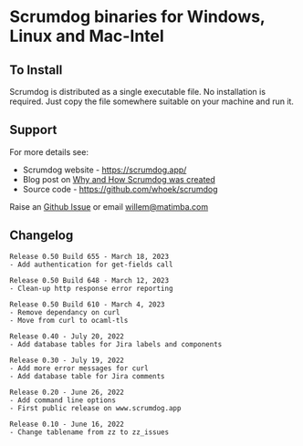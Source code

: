 # Scrumdog binaries for Windows, Linux and Mac-Intel

## To Install

Scrumdog is distributed as a single executable file. No installation is required. Just copy the file somewhere suitable on your machine and run it. 

## Support 

For more details see:

- Scrumdog website - https://scrumdog.app/  
- Blog post on [Why and How Scrumdog was created](https://whoek.com/b/jira-to-sqlite-with-scrumdog)
- Source  code - https://github.com/whoek/scrumdog

Raise an [Github Issue](https://github.com/whoek/scrumdog-binaries/issues/new)  or email willem@matimba.com

## Changelog
```
Release 0.50 Build 655 - March 18, 2023
- Add authentication for get-fields call

Release 0.50 Build 648 - March 12, 2023
- Clean-up http response error reporting

Release 0.50 Build 610 - March 4, 2023
- Remove dependancy on curl
- Move from curl to ocaml-tls

Release 0.40 - July 20, 2022
- Add database tables for Jira labels and components

Release 0.30 - July 19, 2022
- Add more error messages for curl
- Add database table for Jira comments

Release 0.20 - June 26, 2022
- Add command line options
- First public release on www.scrumdog.app

Release 0.10 - June 16, 2022
- Change tablename from zz to zz_issues
```

